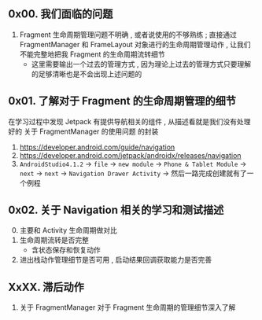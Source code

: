 

## 0x00. 我们面临的问题
1. Fragment 生命周期管理问题不明确 , 或者说使用的不够熟练 ; 
    直接通过 FragmentManager 和 FrameLayout 对象进行的生命周期管理动作 , 
    让我们不能完整地把我 Fragment 的生命周期流转细节 
    - 这里需要输出一个过去的管理方式 , 因为理论上过去的管理方式只要理解的足够清晰也是不会出现上述问题的


## 0x01. 了解对于 Fragment 的生命周期管理的细节
在学习过程中发现 Jetpack 有提供导航相关的组件 , 从描述看就是我们没有处理好的 关于 FragmentManager 的使用问题 的封装
1. https://developer.android.com/guide/navigation
2. https://developer.android.com/jetpack/androidx/releases/navigation
3. `AndroidStudio4.1.2` -> `file` -> `new module` -> `Phone & Tablet Module` -> `next` -> `next` -> `Navigation Drawer Activity` -> 然后一路完成创建就有了一个例程


## 0x02. 关于 Navigation 相关的学习和测试描述
0. 主要和 Activity 生命周期做对比
1. 生命周期流转是否完整
    - 含状态保存和恢复动作
2. 进出栈动作管理细节是否可用 , 启动结果回调获取能力是否完善



## XxXX. 滞后动作
1. 关于 FragmentManager 对于 Fragment 生命周期的管理细节深入了解